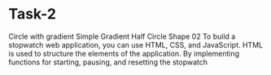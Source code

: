 # Task-2
Circle with gradient Simple Gradient Half Circle Shape 02  To build a stopwatch web application, you can use HTML, CSS, and JavaScript. HTML is used to structure the elements of the application. By implementing functions for starting, pausing, and resetting the stopwatch
